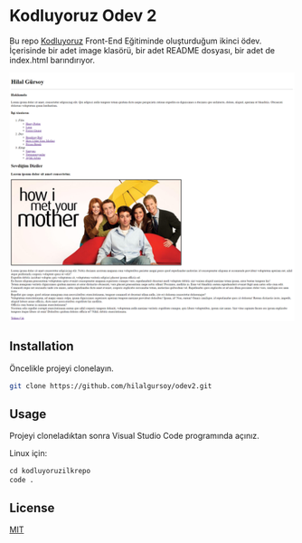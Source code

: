 # Kodluyoruz Odev 2
Bu repo [Kodluyoruz]("https://kodluyoruz.org") Front-End Eğitiminde oluşturduğum ikinci ödev. İçerisinde bir adet image klasörü, bir adet README dosyası, bir adet de index.html barındırıyor.

![odev gorsel](https://github.com/hilalgursoy/odev2/blob/master/image/odev2.png)

## Installation
Öncelikle projeyi clonelayın.
```bash
git clone https://github.com/hilalgursoy/odev2.git
```

## Usage

Projeyi cloneladıktan sonra Visual Studio Code programında açınız.

Linux için:
```linux
cd kodluyoruzilkrepo 
code .
```

## License

[MIT](https://choosealicense.com/licenses/mit/)